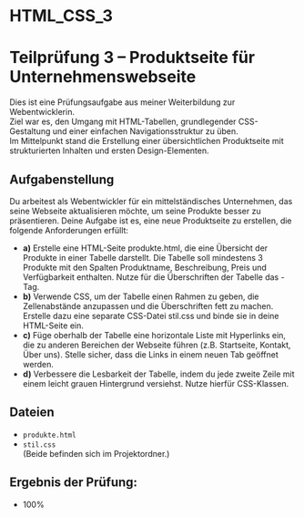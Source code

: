 # HTML_CSS_3



# Teilprüfung 3 – Produktseite für Unternehmenswebseite

Dies ist eine Prüfungsaufgabe aus meiner Weiterbildung zur Webentwicklerin.  
Ziel war es, den Umgang mit HTML-Tabellen, grundlegender CSS-Gestaltung und einer einfachen Navigationsstruktur zu üben.  
Im Mittelpunkt stand die Erstellung einer übersichtlichen Produktseite mit strukturierten Inhalten und ersten Design-Elementen.



## Aufgabenstellung

Du arbeitest als Webentwickler für ein mittelständisches Unternehmen, das seine Webseite aktualisieren möchte, um seine Produkte besser zu präsentieren. Deine Aufgabe ist es, eine neue Produktseite zu erstellen, die folgende Anforderungen erfüllt:

- **a)** Erstelle eine HTML-Seite produkte.html, die eine Übersicht der Produkte in einer Tabelle darstellt. Die Tabelle soll mindestens 3 Produkte mit den Spalten Produktname, Beschreibung, Preis und Verfügbarkeit enthalten. Nutze für die Überschriften der Tabelle das <th>-Tag.
- **b)** Verwende CSS, um der Tabelle einen Rahmen zu geben, die Zellenabstände anzupassen und die Überschriften fett zu machen. Erstelle dazu eine separate CSS-Datei stil.css und binde sie in deine HTML-Seite ein.
- **c)** Füge oberhalb der Tabelle eine horizontale Liste mit Hyperlinks ein, die zu anderen Bereichen der Webseite führen (z.B. Startseite, Kontakt, Über uns). Stelle sicher, dass die Links in einem neuen Tab geöffnet werden.
- **d)** Verbessere die Lesbarkeit der Tabelle, indem du jede zweite Zeile mit einem leicht grauen Hintergrund versiehst. Nutze hierfür CSS-Klassen. 



## Dateien

- `produkte.html`  
- `stil.css`  
(Beide befinden sich im Projektordner.)



## Ergebnis der Prüfung:

- 100%
